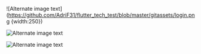 ![Alternate image text](https://github.com/AdriF31/flutter_tech_test/blob/master/gitassets/login.png {width:250})

![Alternate image text](https://github.com/AdriF31/flutter_tech_test/blob/master/gitassets/home.png{width:250})

![Alternate image text](https://github.com/AdriF31/flutter_tech_test/blob/master/gitassets/detail.png{width:250})
